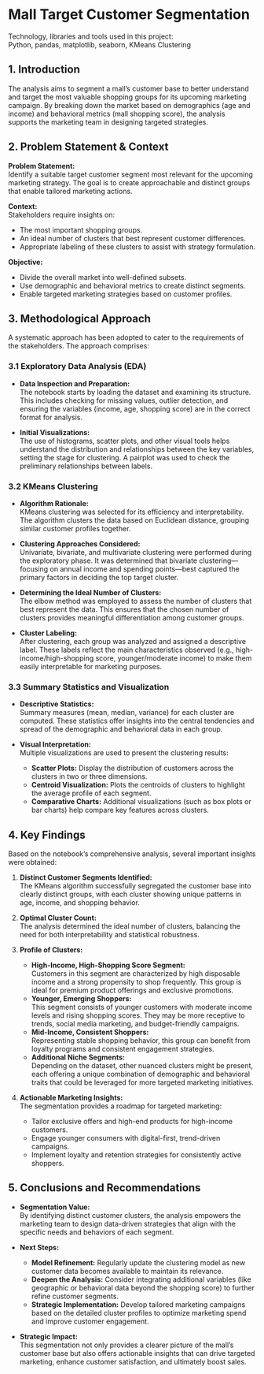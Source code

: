 <!-- # Customer-segmentation-using-clustering
Customer segmentation using KMeans Clustering  
-->

# Mall Target Customer Segmentation

Technology, libraries and tools used in this project:  
Python, pandas, matplotlib, seaborn, KMeans Clustering

## 1. Introduction

The analysis aims to segment a mall’s customer base to better understand and target the most valuable shopping groups for its upcoming marketing campaign. By breaking down the market based on demographics (age and income) and behavioral metrics (mall shopping score), the analysis supports the marketing team in designing targeted strategies.

## 2. Problem Statement & Context

**Problem Statement:**  
Identify a suitable target customer segment most relevant for the upcoming marketing strategy. The goal is to create approachable and distinct groups that enable tailored marketing actions.

**Context:**  
Stakeholders require insights on:
- The most important shopping groups.
- An ideal number of clusters that best represent customer differences.
- Appropriate labeling of these clusters to assist with strategy formulation.

**Objective:**  
- Divide the overall market into well-defined subsets.
- Use demographic and behavioral metrics to create distinct segments.
- Enable targeted marketing strategies based on customer profiles.

## 3. Methodological Approach

A systematic approach has been adopted to cater to the requirements of the stakeholders. The approach comprises:

### 3.1 Exploratory Data Analysis (EDA)
- **Data Inspection and Preparation:**  
  The notebook starts by loading the dataset and examining its structure. This includes checking for missing values, outlier detection, and ensuring the variables (income, age, shopping score) are in the correct format for analysis.

- **Initial Visualizations:**  
  The use of histograms, scatter plots, and other visual tools helps understand the distribution and relationships between the key variables, setting the stage for clustering. A pairplot was used to check the preliminary relationships between labels.

### 3.2 KMeans Clustering
- **Algorithm Rationale:**  
  KMeans clustering was selected for its efficiency and interpretability. The algorithm clusters the data based on Euclidean distance, grouping similar customer profiles together.

- **Clustering Approaches Considered:**  
  Univariate, bivariate, and multivariate clustering were performed during the exploratory phase. It was determined that bivariate clustering—focusing on annual income and spending points—best captured the primary factors in deciding the top target cluster.

- **Determining the Ideal Number of Clusters:**  
  The elbow method was employed to assess the number of clusters that best represent the data. This ensures that the chosen number of clusters provides meaningful differentiation among customer groups.

- **Cluster Labeling:**  
  After clustering, each group was analyzed and assigned a descriptive label. These labels reflect the main characteristics observed (e.g., high-income/high-shopping score, younger/moderate income) to make them easily interpretable for marketing purposes.

### 3.3 Summary Statistics and Visualization
- **Descriptive Statistics:**  
  Summary measures (mean, median, variance) for each cluster are computed. These statistics offer insights into the central tendencies and spread of the demographic and behavioral data in each group.

- **Visual Interpretation:**  
  Multiple visualizations are used to present the clustering results:
  - **Scatter Plots:** Display the distribution of customers across the clusters in two or three dimensions.
  - **Centroid Visualization:** Plots the centroids of clusters to highlight the average profile of each segment.
  - **Comparative Charts:** Additional visualizations (such as box plots or bar charts) help compare key features across clusters.

## 4. Key Findings

Based on the notebook’s comprehensive analysis, several important insights were obtained:

1. **Distinct Customer Segments Identified:**  
   The KMeans algorithm successfully segregated the customer base into clearly distinct groups, with each cluster showing unique patterns in age, income, and shopping behavior.

2. **Optimal Cluster Count:**  
   The analysis determined the ideal number of clusters, balancing the need for both interpretability and statistical robustness.

3. **Profile of Clusters:**  
   - **High-Income, High-Shopping Score Segment:**  
     Customers in this segment are characterized by high disposable income and a strong propensity to shop frequently. This group is ideal for premium product offerings and exclusive promotions.
   - **Younger, Emerging Shoppers:**  
     This segment consists of younger customers with moderate income levels and rising shopping scores. They may be more receptive to trends, social media marketing, and budget-friendly campaigns.
   - **Mid-Income, Consistent Shoppers:**  
     Representing stable shopping behavior, this group can benefit from loyalty programs and consistent engagement strategies.
   - **Additional Niche Segments:**  
     Depending on the dataset, other nuanced clusters might be present, each offering a unique combination of demographic and behavioral traits that could be leveraged for more targeted marketing initiatives.

4. **Actionable Marketing Insights:**  
   The segmentation provides a roadmap for targeted marketing:
   - Tailor exclusive offers and high-end products for high-income customers.
   - Engage younger consumers with digital-first, trend-driven campaigns.
   - Implement loyalty and retention strategies for consistently active shoppers.

## 5. Conclusions and Recommendations

- **Segmentation Value:**  
  By identifying distinct customer clusters, the analysis empowers the marketing team to design data-driven strategies that align with the specific needs and behaviors of each segment.

- **Next Steps:**  
  - **Model Refinement:** Regularly update the clustering model as new customer data becomes available to maintain its relevance.
  - **Deepen the Analysis:** Consider integrating additional variables (like geographic or behavioral data beyond the shopping score) to further refine customer segments.
  - **Strategic Implementation:** Develop tailored marketing campaigns based on the detailed cluster profiles to optimize marketing spend and improve customer engagement.

- **Strategic Impact:**  
  This segmentation not only provides a clearer picture of the mall’s customer base but also offers actionable insights that can drive targeted marketing, enhance customer satisfaction, and ultimately boost sales.
